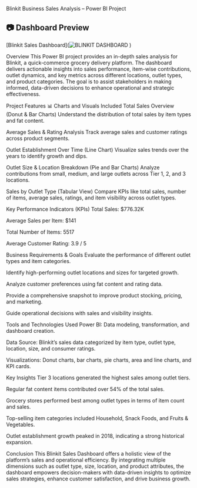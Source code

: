 Blinkit Business Sales Analysis – Power BI Project

## 📷 Dashboard Preview

[Blinkit Sales Dashboard](![BLINKIT DASHBOARD](https://github.com/user-attachments/assets/80079d67-6ec2-40ff-bf34-d74a75de2204)
)

Overview
This Power BI project provides an in-depth sales analysis for Blinkit, a quick-commerce grocery delivery platform. The dashboard delivers actionable insights into sales performance, item-wise contributions, outlet dynamics, and key metrics across different locations, outlet types, and product categories. The goal is to assist stakeholders in making informed, data-driven decisions to enhance operational and strategic effectiveness.

Project Features
📊 Charts and Visuals Included
Total Sales Overview (Donut & Bar Charts)
Understand the distribution of total sales by item types and fat content.

Average Sales & Rating Analysis
Track average sales and customer ratings across product segments.

Outlet Establishment Over Time (Line Chart)
Visualize sales trends over the years to identify growth and dips.

Outlet Size & Location Breakdown (Pie and Bar Charts)
Analyze contributions from small, medium, and large outlets across Tier 1, 2, and 3 locations.

Sales by Outlet Type (Tabular View)
Compare KPIs like total sales, number of items, average sales, ratings, and item visibility across outlet types.

Key Performance Indicators (KPIs)
Total Sales: $776.32K

Average Sales per Item: $141

Total Number of Items: 5517

Average Customer Rating: 3.9 / 5

Business Requirements & Goals
Evaluate the performance of different outlet types and item categories.

Identify high-performing outlet locations and sizes for targeted growth.

Analyze customer preferences using fat content and rating data.

Provide a comprehensive snapshot to improve product stocking, pricing, and marketing.

Guide operational decisions with sales and visibility insights.

Tools and Technologies Used
Power BI: Data modeling, transformation, and dashboard creation.

Data Source: Blinkit’s sales data categorized by item type, outlet type, location, size, and consumer ratings.

Visualizations: Donut charts, bar charts, pie charts, area and line charts, and KPI cards.

Key Insights
Tier 3 locations generated the highest sales among outlet tiers.

Regular fat content items contributed over 54% of the total sales.

Grocery stores performed best among outlet types in terms of item count and sales.

Top-selling item categories included Household, Snack Foods, and Fruits & Vegetables.

Outlet establishment growth peaked in 2018, indicating a strong historical expansion.

Conclusion
This Blinkit Sales Dashboard offers a holistic view of the platform’s sales and operational efficiency. By integrating multiple dimensions such as outlet type, size, location, and product attributes, the dashboard empowers decision-makers with data-driven insights to optimize sales strategies, enhance customer satisfaction, and drive business growth.



